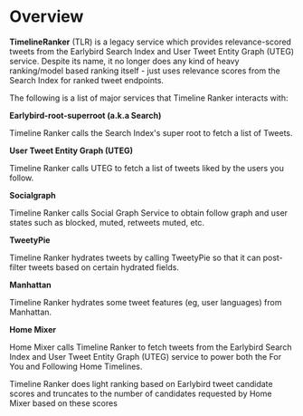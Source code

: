 Overview
========

**TimelineRanker** (TLR) is a legacy service which provides relevance-scored tweets from the Earlybird Search Index and User Tweet Entity Graph (UTEG) service. Despite its name, it no longer does any kind of heavy ranking/model based ranking itself - just uses relevance scores from the Search Index for ranked tweet endpoints.


The following is a list of major services that Timeline Ranker interacts with:

**Earlybird-root-superroot (a.k.a Search)**

Timeline Ranker calls the Search Index's super root to fetch a list of Tweets.

**User Tweet Entity Graph (UTEG)**

Timeline Ranker calls UTEG to fetch a list of tweets liked by the users you follow.

**Socialgraph**

Timeline Ranker calls Social Graph Service to obtain follow graph and user states such as blocked, muted, retweets muted, etc.

**TweetyPie**

Timeline Ranker hydrates tweets by calling TweetyPie so that it can post-filter tweets based on certain hydrated fields.

**Manhattan**

Timeline Ranker hydrates some tweet features (eg, user languages) from Manhattan.

**Home Mixer**

Home Mixer calls Timeline Ranker to fetch tweets from the Earlybird Search Index and User Tweet Entity Graph (UTEG) service to power both the For You and Following Home Timelines.

Timeline Ranker does light ranking based on Earlybird tweet candidate scores and truncates to the number of candidates requested by Home Mixer based on these scores



